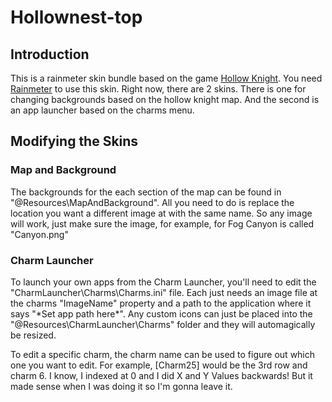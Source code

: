 # Hollownest-top

## Introduction
This is a rainmeter skin bundle based on the game [Hollow Knight](http://hollowknight.com/).  You need [Rainmeter](https://www.rainmeter.net/) to use this skin. Right now, there are 2 skins. There is one for changing backgrounds based on the hollow knight map. And the second is an app launcher based on the charms menu.

## Modifying the Skins
### Map and Background
The backgrounds for the each section of the map can be found in "@Resources\MapAndBackground\". All you need to do is replace the location you want a different image at with the same name.  So any image will work, just make sure the image, for example, for Fog Canyon is called "Canyon.png"

### Charm Launcher
To launch your own apps from the Charm Launcher, you'll need to edit the "CharmLauncher\Charms\Charms.ini" file.  Each just needs an image file at the charms "ImageName" property and a path to the application where it says "\*Set app path here\*".  Any custom icons can just be placed into the "@Resources\CharmLauncher\Charms\" folder and they will automagically be resized.

To edit a specific charm, the charm name can be used to figure out which one you want to edit.  For example, [Charm25] would be the 3rd row and charm 6.  I know, I indexed at 0 and I did X and Y Values backwards! But it made sense when I was doing it so I'm gonna leave it.

